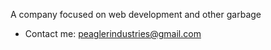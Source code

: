 A company focused on web development and other garbage
- Contact me: peaglerindustries@gmail.com


<!---
zpeagler/zpeagler is a ✨ special ✨ repository because its `README.md` (this file) appears on your GitHub profile.
You can click the Preview link to take a look at your changes.
--->
